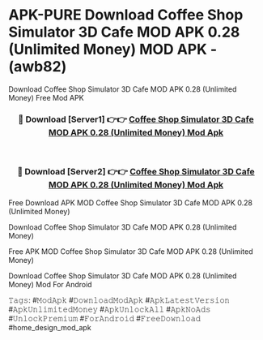 # APK-PURE Download Coffee Shop Simulator 3D Cafe MOD APK 0.28 (Unlimited Money) MOD APK - (awb82)
Download Coffee Shop Simulator 3D Cafe MOD APK 0.28 (Unlimited Money) Free Mod APK

<div align="center">
<h3>🔴 Download [Server1] 👉👉 <a href="https://apk-comot.site?title=Coffee_Shop_Simulator_3D_Cafe_MOD_APK_0.28_(Unlimited_Money)">Coffee Shop Simulator 3D Cafe MOD APK 0.28 (Unlimited Money) Mod Apk</a></h3><br>

<h3>🔴 Download [Server2] 👉👉 <a href="https://apk-comot.site?title=Coffee_Shop_Simulator_3D_Cafe_MOD_APK_0.28_(Unlimited_Money)">Coffee Shop Simulator 3D Cafe MOD APK 0.28 (Unlimited Money) Mod Apk</a></h3>
</div>


Free Download APK MOD Coffee Shop Simulator 3D Cafe MOD APK 0.28 (Unlimited Money)

Download Coffee Shop Simulator 3D Cafe MOD APK 0.28 (Unlimited Money) 

Free APK MOD Coffee Shop Simulator 3D Cafe MOD APK 0.28 (Unlimited Money) 

Download Coffee Shop Simulator 3D Cafe MOD APK 0.28 (Unlimited Money) Mod For Android

𝚃𝚊𝚐𝚜: #𝙼𝚘𝚍𝙰𝚙𝚔 #𝙳𝚘𝚠𝚗𝚕𝚘𝚊𝚍𝙼𝚘𝚍𝙰𝚙𝚔 #𝙰𝚙𝚔𝙻𝚊𝚝𝚎𝚜𝚝𝚅𝚎𝚛𝚜𝚒𝚘𝚗 #𝙰𝚙𝚔𝚄𝚗𝚕𝚒𝚖𝚒𝚝𝚎𝚍𝙼𝚘𝚗𝚎𝚢 #𝙰𝚙𝚔𝚄𝚗𝚕𝚘𝚌𝚔𝙰𝚕𝚕 #𝙰𝚙𝚔𝙽𝚘𝙰𝚍𝚜 #𝚄𝚗𝚕𝚘𝚌𝚔𝙿𝚛𝚎𝚖𝚒𝚞𝚖 #𝙵𝚘𝚛𝙰𝚗𝚍𝚛𝚘𝚒𝚍 #𝙵𝚛𝚎𝚎𝙳𝚘𝚠𝚗𝚕𝚘𝚊𝚍 #home_design_mod_apk